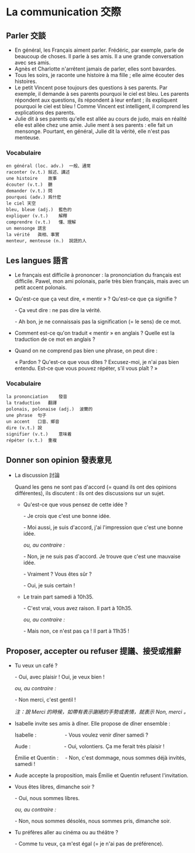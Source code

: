 # La communication 交際

## Parler 交談

* En général, les Français aiment parler. Frédéric, par exemple, parle de beaucoup de choses. Il parle à ses amis. Il a une grande conversation avec ses amis.
* Agnès et Charlotte n'arrêtent jamais de parler, elles sont bavardes.
* Tous les soirs, je raconte une histoire à ma fille ; elle aime écouter des histoires.
* Le petit Vincent pose toujours des questions à ses parents. Par exemple, il demande à ses parents pourquoi le ciel est bleu. Les parents répondent aux questions, ils répondent à leur enfant ; ils expliquent pourquoi le ciel est bleu ! Comme Vincent est intelligent, il comprend les explications des parents.
* Julie dit à ses parents qu'elle est allée au cours de judo, mais en réalité elle est allée chez une amie. Julie ment à ses parents : elle fait un mensonge. Pourtant, en général, Julie dit la vérité, elle n'est pas menteuse.

### Vocabulaire

```
en général (loc. adv.)	一般、通常
raconter (v.t.)	敍述、講述
une histoire	故事
écouter (v.t.)	聽
demander (v.t.)	問
pourquoi (adv.)	爲什麽
le ciel	天空
bleu, bleue (adj.)	藍色的
expliquer (v.t.)	解釋
comprendre (v.t.)	懂、理解
un mensonge	謊言
la vérité	眞相、事實
menteur, menteuse (n.)	說謊的人
```

## Les langues 語言

* Le français est difficile à prononcer : la prononciation du français est difficile. Pawel, mon ami polonais, parle très bien français, mais avec un petit accent polonais.

* Qu'est-ce que ça veut dire, « mentir » ? Qu'est-ce que ça signifie ?

    \- Ça veut dire : ne pas dire la vérité.

    \- Ah bon, je ne connaissais pas la signification (= le sens) de ce mot.

* Comment est-ce qu'on traduit « mentir » en anglais ? Quelle est la traduction de ce mot en anglais ?

* Quand on ne comprend pas bien une phrase, on peut dire : 

    « Pardon ? Qu'est-ce que vous dites ? Excusez-moi, je n'ai pas bien entendu. Est-ce que vous pouvez répéter, s'il vous plaît ? »

### Vocabulaire

```
la prononciation	發音
la traduction	翻譯
polonais, polonaise (adj.)	波蘭的
une phrase	句子
un accent	口音、鄉音
dire (v.t.)	說
signifier (v.t.)	意味着
répéter (v.t.)	重複
```

## Donner son opinion 發表意見

* La discussion 討論

    Quand les gens ne sont pas d'accord (= quand ils ont des opinions différentes), ils discutent : ils ont des discussions sur un sujet.

    * Qu'est-ce que vous pensez de cette idée ?

        \- Je crois que c'est une bonne idée.

        \- Moi aussi, je suis d'accord, j'ai l'impression que c'est une bonne idée.

        *ou, au contraire :*

        \- Non, je ne suis pas d'accord. Je trouve que c'est une mauvaise idée.

        \- Vraiment ? Vous êtes sûr ?

        \- Oui, je suis certain !

    * Le train part samedi à 10h35.

        \- C'est vrai, vous avez raison. Il part à 10h35.

        *ou, au contraire :*

        \- Mais non, ce n'est pas ça ! Il part à 11h35 !

## Proposer, accepter ou refuser 提議、接受或推辭

* Tu veux un café ?

    \- Oui, avec plaisir ! Oui, je veux bien !

    *ou, au contraire :*

    \- Non merci, c'est gentil !

    *注：說 Merci 的時候，如帶有表示謝絕的手勢或表情，就表示 Non, merci 。*

* Isabelle invite ses amis à dîner. Elle propose de dîner ensemble : 

    Isabelle : &emsp;&emsp;&emsp;&emsp;&emsp;&nbsp;\- Vous voulez venir dîner samedi ?

    Aude : &emsp;&emsp;&emsp;&emsp;&emsp;&emsp;&nbsp;\- Oui, volontiers. Ça me ferait très plaisir !

    Émilie et Quentin : &emsp;\- Non, c'est dommage, nous sommes déjà invités, samedi !
    
* Aude accepte la proposition, mais Émilie et Quentin refusent l'invitation.

* Vous êtes libres, dimanche soir ?

    \- Oui, nous sommes libres.

    *ou, au contraire :*

    \- Non, nous sommes désolés, nous sommes pris, dimanche soir.

* Tu préfères aller au cinéma ou au théâtre ?

    \- Comme tu veux, ça m'est égal (= je n'ai pas de préférence).

    

